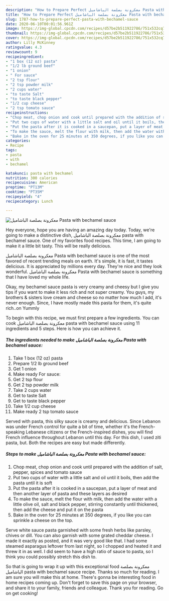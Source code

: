 ```yaml
---
description: "How to Prepare Perfect معكرونة بصلصة الباشاميل Pasta with bechamel sauce"
title: "How to Prepare Perfect معكرونة بصلصة الباشاميل Pasta with bechamel sauce"
slug: 1787-how-to-prepare-perfect-pasta-with-bechamel-sauce
date: 2020-06-10T00:01:56.961Z
image: https://img-global.cpcdn.com/recipes/d57be2b511922786/751x532cq70/معكرونة-بصلصة-الباشاميل-pasta-with-bechamel-sauce-recipe-main-photo.jpg
thumbnail: https://img-global.cpcdn.com/recipes/d57be2b511922786/751x532cq70/معكرونة-بصلصة-الباشاميل-pasta-with-bechamel-sauce-recipe-main-photo.jpg
cover: https://img-global.cpcdn.com/recipes/d57be2b511922786/751x532cq70/معكرونة-بصلصة-الباشاميل-pasta-with-bechamel-sauce-recipe-main-photo.jpg
author: Lilly McKinney
ratingvalue: 4.3
reviewcount: 9
recipeingredient:
- "1 box (12 oz) pasta"
- "1/2 lb ground beef"
- "1 onion"
- " For sauce"
- "2 tsp flour"
- "2 tsp powder milk"
- "2 cups water"
- "to taste Salt"
- "to taste black pepper"
- "1/2 cup cheese"
- "2 tsp tomato sauce"
recipeinstructions:
- "Chop meat, chop onion and cook until prepared with the addition of salt, pepper, spices and tomato sauce"
- "Put two cups of water with a little salt and oil until it boils, then add the pasta until it is soft"
- "Put the pasta after it is cooked in a saucepan, put a layer of meat and then another layer of pasta and these layers as desired"
- "To make the sauce, melt the flour with milk, then add the water with a little olive oil, salt and black pepper, stirring constantly until thickened, then add the cheese and put it on the pasta"
- "Bake in the oven for 25 minutes at 350 degrees, if you like you can sprinkle a cheese on the top."
categories:
- Recipe
tags:
- pasta
- with
- bechamel

katakunci: pasta with bechamel 
nutrition: 300 calories
recipecuisine: American
preptime: "PT13M"
cooktime: "PT35M"
recipeyield: "4"
recipecategory: Lunch

---
```



![معكرونة بصلصة الباشاميل Pasta with bechamel sauce](https://img-global.cpcdn.com/recipes/d57be2b511922786/751x532cq70/معكرونة-بصلصة-الباشاميل-pasta-with-bechamel-sauce-recipe-main-photo.jpg)

Hey everyone, hope you are having an amazing day today. Today, we're going to make a distinctive dish, معكرونة بصلصة الباشاميل pasta with bechamel sauce. One of my favorites food recipes. This time, I am going to make it a little bit tasty. This will be really delicious.

معكرونة بصلصة الباشاميل Pasta with bechamel sauce is one of the most favored of recent trending meals on earth. It's simple, it is fast, it tastes delicious. It is appreciated by millions every day. They're nice and they look wonderful. معكرونة بصلصة الباشاميل Pasta with bechamel sauce is something that I have loved my whole life.

Okay, my bechamel sauce pasta is very creamy and cheesy but I give you tips if you want to make it less rich and not super creamy. You guys, my brothers &amp; sisters love cream and cheese so no matter how much I add, it&#39;s never enough. Since, I have mostly made this pasta for them, it&#39;s quite rich..on Yummly


To begin with this recipe, we must first prepare a few ingredients. You can cook معكرونة بصلصة الباشاميل pasta with bechamel sauce using 11 ingredients and 5 steps. Here is how you can achieve it.

<!--inarticleads1-->

##### The ingredients needed to make معكرونة بصلصة الباشاميل Pasta with bechamel sauce:

1. Take 1 box (12 oz) pasta
1. Prepare 1/2 lb ground beef
1. Get 1 onion
1. Make ready  For sauce:
1. Get 2 tsp flour
1. Get 2 tsp powder milk
1. Take 2 cups water
1. Get to taste Salt
1. Get to taste black pepper
1. Take 1/2 cup cheese
1. Make ready 2 tsp tomato sauce


Served with pasta, this silky sauce is creamy and delicious. Since Lebanon was under French control for quite a bit of time, whether it&#39;s the French-speaking Lebanese citizens or the French-inspired dishes, you will find French influence throughout Lebanon until this day. For this dish, I used ziti pasta, but. Both the recipes are easy but made differently. 

<!--inarticleads2-->

##### Steps to make معكرونة بصلصة الباشاميل Pasta with bechamel sauce:

1. Chop meat, chop onion and cook until prepared with the addition of salt, pepper, spices and tomato sauce
1. Put two cups of water with a little salt and oil until it boils, then add the pasta until it is soft
1. Put the pasta after it is cooked in a saucepan, put a layer of meat and then another layer of pasta and these layers as desired
1. To make the sauce, melt the flour with milk, then add the water with a little olive oil, salt and black pepper, stirring constantly until thickened, then add the cheese and put it on the pasta
1. Bake in the oven for 25 minutes at 350 degrees, if you like you can sprinkle a cheese on the top.


Serve white sauce pasta garnished with some fresh herbs like parsley, chives or dill. You can also garnish with some grated cheddar cheese. I made it exactly as posted, and it was very good like that. I had some steamed asparagus leftover from last night, so I chopped and heated it and threw it in as well. I did seem to have a high ratio of sauce to pasta, so I think you could possibly stretch this dish to. 

So that is going to wrap it up with this exceptional food معكرونة بصلصة الباشاميل pasta with bechamel sauce recipe. Thanks so much for reading. I am sure you will make this at home. There's gonna be interesting food in home recipes coming up. Don't forget to save this page on your browser, and share it to your family, friends and colleague. Thank you for reading. Go on get cooking!
